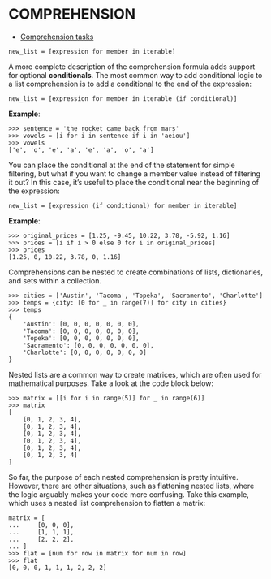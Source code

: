 СOMPREHENSION
===============
- [Comprehension tasks](https://github.com/stupns/HOME/blob/master/TASKS/COMPREHENSION/COMPREHENSION_READY.py
"comprehension tasks")



```
new_list = [expression for member in iterable]
```
 A more complete description of the comprehension formula adds support for optional **conditionals**. The most common way
 to add conditional logic to a list comprehension is to add a conditional to the end of the expression:

```
new_list = [expression for member in iterable (if conditional)]
```
**Example**:
```
>>> sentence = 'the rocket came back from mars'
>>> vowels = [i for i in sentence if i in 'aeiou']
>>> vowels
['e', 'o', 'e', 'a', 'e', 'a', 'o', 'a']
```
You can place the conditional at the end of the statement for simple filtering, but what if you want to change a member
value instead of filtering it out? In this case, it’s useful to place the conditional near the beginning of the expression:

```
new_list = [expression (if conditional) for member in iterable]
```
**Example**:
```
>>> original_prices = [1.25, -9.45, 10.22, 3.78, -5.92, 1.16]
>>> prices = [i if i > 0 else 0 for i in original_prices]
>>> prices
[1.25, 0, 10.22, 3.78, 0, 1.16]
```

Comprehensions can be nested to create combinations of lists, dictionaries, and sets within a collection. 
```
>>> cities = ['Austin', 'Tacoma', 'Topeka', 'Sacramento', 'Charlotte']
>>> temps = {city: [0 for _ in range(7)] for city in cities}
>>> temps
{
    'Austin': [0, 0, 0, 0, 0, 0, 0],
    'Tacoma': [0, 0, 0, 0, 0, 0, 0],
    'Topeka': [0, 0, 0, 0, 0, 0, 0],
    'Sacramento': [0, 0, 0, 0, 0, 0, 0],
    'Charlotte': [0, 0, 0, 0, 0, 0, 0]
}
```
Nested lists are a common way to create matrices, which are often used for mathematical purposes. Take a look at the code block below:
```
>>> matrix = [[i for i in range(5)] for _ in range(6)]
>>> matrix
[
    [0, 1, 2, 3, 4],
    [0, 1, 2, 3, 4],
    [0, 1, 2, 3, 4],
    [0, 1, 2, 3, 4],
    [0, 1, 2, 3, 4],
    [0, 1, 2, 3, 4]
]
```
So far, the purpose of each nested comprehension is pretty intuitive. However, there are other situations, such as
flattening nested lists, where the logic arguably makes your code more confusing. Take this example, which uses a nested
list comprehension to flatten a matrix:
```
matrix = [
...     [0, 0, 0],
...     [1, 1, 1],
...     [2, 2, 2],
... ]
>>> flat = [num for row in matrix for num in row]
>>> flat
[0, 0, 0, 1, 1, 1, 2, 2, 2]
```
